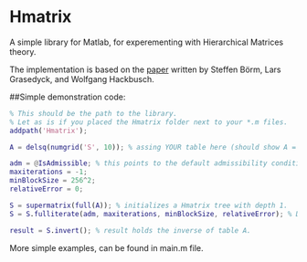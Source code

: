 Hmatrix
=======

A simple library for Matlab, for experementing with Hierarchical Matrices theory.

The implementation is based on the [paper](http://www.mis.mpg.de/de/publications/andere-reihen/ln/lecturenote-2103.html) written by Steffen Börm, Lars Grasedyck, and Wolfgang Hackbusch.

##Simple demonstration code:
```matlab
% This should be the path to the library.
% Let as is if you placed the Hmatrix folder next to your *.m files.
addpath('Hmatrix');

A = delsq(numgrid('S', 10)); % assing YOUR table here (should show A = mytable; instead).

adm = @IsAdmissible; % this points to the default admissibility condition.
maxiterations = -1;
minBlockSize = 256^2;
relativeError = 0;

S = supermatrix(full(A)); % initializes a Hmatrix tree with depth 1.
S = S.fulliterate(adm, maxiterations, minBlockSize, relativeError); % Does the actual tree structuring.

result = S.invert(); % result holds the inverse of table A.
```

More simple examples, can be found in main.m file.